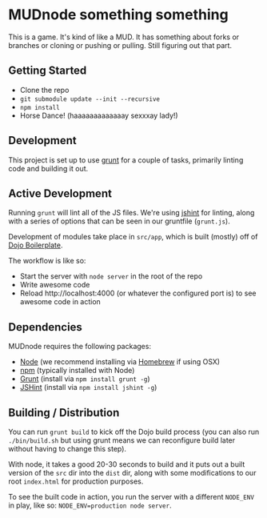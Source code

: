 # MUDnode something something

This is a game. It's kind of like a MUD. It has something about forks or branches or cloning or pushing or pulling. Still figuring out that part.

## Getting Started
* Clone the repo
* `git submodule update --init --recursive`
* `npm install`
* Horse Dance! (haaaaaaaaaaaaay sexxxay lady!)

## Development

This project is set up to use [grunt](https://github.com/gruntjs/grunt) for a couple of tasks, primarily linting code and building it out.

## Active Development

Running `grunt` will lint all of the JS files. We're using [jshint](http://jshint.com) for linting, along with a series of options that can be seen in our gruntfile (`grunt.js`).

Development of modules take place in `src/app`, which is built (mostly)
off of [Dojo Boilerplate](https://github.com/csnover/dojo-boilerplate).

The workflow is like so: 

* Start the server with `node server` in the root of the repo
* Write awesome code
* Reload http://localhost:4000 (or whatever the configured port is) to see awesome code in action

## Dependencies

MUDnode requires the following packages: 

* [Node](https://github.com/joyent/node) (we recommend installing via [Homebrew](https://github.com/mxcl/homebrew) if using OSX)
* [npm](https://github.com/isaacs/npm) (typically installed with Node)
* [Grunt](https://github.com/gruntjs/grunt) (install via `npm install grunt -g`)
* [JSHint](https://github.com/jshint/jshint) (install via `npm install jshint -g`)

## Building / Distribution

You can run `grunt build` to kick off the Dojo build process (you can also run `./bin/build.sh` but using grunt means we can reconfigure build later without having to change this step).

With node, it takes a good 20-30 seconds to build and it puts out a built version of the `src` dir into the `dist` dir, along with some modifications to our root `index.html` for production purposes.

To see the built code in action, you run the server with a different `NODE_ENV` in play, like so: `NODE_ENV=production node server`.
